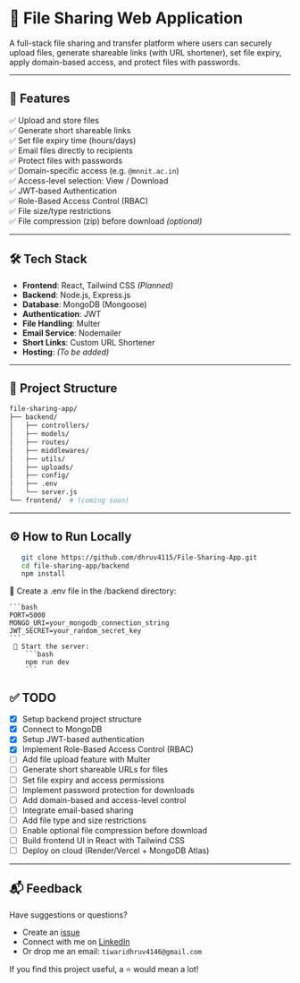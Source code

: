 

# 📁 File Sharing Web Application

A full-stack file sharing and transfer platform where users can securely upload files, generate shareable links (with URL shortener), set file expiry, apply domain-based access, and protect files with passwords.

---

## 🌟 Features

✅ Upload and store files  
✅ Generate short shareable links  
✅ Set file expiry time (hours/days)  
✅ Email files directly to recipients  
✅ Protect files with passwords  
✅ Domain-specific access (e.g. `@mnnit.ac.in`)  
✅ Access-level selection: View / Download  
✅ JWT-based Authentication  
✅ Role-Based Access Control (RBAC)  
✅ File size/type restrictions  
✅ File compression (zip) before download *(optional)*

---

## 🛠️ Tech Stack

- **Frontend**: React, Tailwind CSS *(Planned)*
- **Backend**: Node.js, Express.js
- **Database**: MongoDB (Mongoose)
- **Authentication**: JWT
- **File Handling**: Multer
- **Email Service**: Nodemailer
- **Short Links**: Custom URL Shortener
- **Hosting**: *(To be added)*

---

## 📂 Project Structure

```bash
file-sharing-app/
├── backend/
│   ├── controllers/
│   ├── models/
│   ├── routes/
│   ├── middlewares/
│   ├── utils/
│   ├── uploads/
│   ├── config/
│   ├── .env
│   └── server.js
└── frontend/  # (coming soon)
```
 ---

## ⚙️ How to Run Locally

```bash
   git clone https://github.com/dhruv4115/File-Sharing-App.git
   cd file-sharing-app/backend
   npm install
```
   🔧 Create a .env file in the /backend directory:

    ```bash
    PORT=5000
    MONGO_URI=your_mongodb_connection_string
    JWT_SECRET=your_random_secret_key
    ```
     🚀 Start the server:
        ```bash
        npm run dev
        ```

## ✅ TODO

- [x] Setup backend project structure
- [x] Connect to MongoDB
- [x] Setup JWT-based authentication
- [x] Implement Role-Based Access Control (RBAC)
- [ ] Add file upload feature with Multer
- [ ] Generate short shareable URLs for files
- [ ] Set file expiry and access permissions
- [ ] Implement password protection for downloads
- [ ] Add domain-based and access-level control
- [ ] Integrate email-based sharing
- [ ] Add file type and size restrictions
- [ ] Enable optional file compression before download
- [ ] Build frontend UI in React with Tailwind CSS
- [ ] Deploy on cloud (Render/Vercel + MongoDB Atlas)
---

## 📬 Feedback

Have suggestions or questions?

- Create an [issue](https://github.com/dhruv4115/File-Sharing-App/issues)
- Connect with me on [LinkedIn](https://www.linkedin.com/in/dhruv-kumar-tiwari-359a431aa/) 
- Or drop me an email: `tiwaridhruv4146@gmail.com`

If you find this project useful, a ⭐️ would mean a lot!
